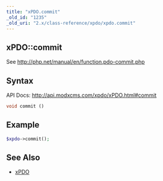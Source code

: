 ```yaml
---
title: "xPDO.commit"
_old_id: "1235"
_old_uri: "2.x/class-reference/xpdo/xpdo.commit"
---
```


## xPDO::commit

See <http://php.net/manual/en/function.pdo-commit.php>

## Syntax

API Docs: <http://api.modxcms.com/xpdo/xPDO.html#commit>

``` php 
void commit ()
```

## Example

``` php 
$xpdo->commit();
```

## See Also

- [xPDO](extending-modx/xpdo/class-reference/xpdo "xPDO")
